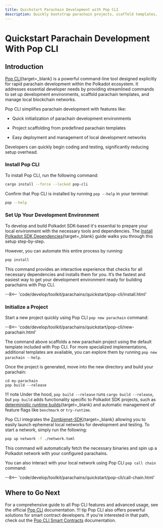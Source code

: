 ```yaml
---
title: Quickstart Parachain Development with Pop CLI
description: Quickly bootstrap parachain projects, scaffold templates, deploy local networks, and streamline development workflows using Pop CLI.
---
```


# Quickstart Parachain Development With Pop CLI

## Introduction

[Pop CLI](https://onpop.io/cli/){target=\_blank} is a powerful command-line tool designed explicitly for rapid parachain development within the Polkadot ecosystem. It addresses essential developer needs by providing streamlined commands to set up development environments, scaffold parachain templates, and manage local blockchain networks.

Pop CLI simplifies parachain development with features like:

- Quick initialization of parachain development environments

- Project scaffolding from predefined parachain templates

- Easy deployment and management of local development networks

Developers can quickly begin coding and testing, significantly reducing setup overhead.

### Install Pop CLI

To install Pop CLI, run the following command:

```bash
cargo install --force --locked pop-cli
```

Confirm that Pop CLI is installed by running `pop --help` in your terminal:

```bash
pop --help
```

### Set Up Your Development Environment

To develop and build Polkadot SDK-based it's essential to prepare your local environment with the necessary tools and dependencies. The [Install Polkadot SDK Dependencies](/develop/parachains/install-polkadot-sdk/){target=\_blank} guide walks you through this setup step-by-step.

However, you can automate this entire process by running:

```bash
pop install
```

This command provides an interactive experience that checks for all necessary dependencies and installs them for you. It’s the fastest and easiest way to get your development environment ready for building parachains with Pop CLI.

--8<-- 'code/develop/toolkit/parachains/quickstart/pop-cli/install.html'

### Initialize a Project

Start a new project quickly using Pop CLI `pop new parachain` command:

--8<-- 'code/develop/toolkit/parachains/quickstart/pop-cli/new-parachain.html'

The command above scaffolds a new parachain project using the default template included with Pop CLI. For more specialized implementations, additional templates are available, you can explore them by running `pop new parachain --help`.

Once the project is generated, move into the new directory and build your parachain:

```
cd my-parachain
pop build --release
```

!!! note
    Under the hood, `pop build --release` runs `cargo build --release`, but `pop build` adds functionality specific to Polkadot SDK projects, such as [deterministic runtime builds](/develop/parachains/deployment/build-deterministic-runtime/){target=\_blank} and automatic management of feature flags like `benchmark` or `try-runtime`.

Pop CLI integrates the [Zombienet-SDK](https://github.com/paritytech/zombienet-sdk){target=\_blank} allowing you to easily launch ephemeral local networks for development and testing. To start a network, simply run the following:

```bash
pop up network -f ./network.toml
```

This command will automatically fetch the necessary binaries and spin up a Polkadot network with your configured parachains.

You can also interact with your local network using Pop CLI `pop call chain` command:

--8<-- 'code/develop/toolkit/parachains/quickstart/pop-cli/call-chain.html'

## Where to Go Next

For a comprehensive guide to all Pop CLI features and advanced usage, see the official [Pop CLI](https://learn.onpop.io/appchains) documentation. 
!!! tip
    Pop CLI also offers powerful solutions for smart contract developers. If you're interested in that path, check out the [Pop CLI Smart Contracts](https://learn.onpop.io/contracts) documentation.